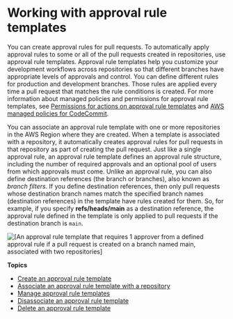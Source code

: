 # Working with approval rule templates<a name="approval-rule-templates"></a>

You can create approval rules for pull requests\. To automatically apply approval rules to some or all of the pull requests created in repositories, use approval rule templates\. Approval rule templates help you customize your development workflows across repositories so that different branches have appropriate levels of approvals and control\. You can define different rules for production and development branches\. Those rules are applied every time a pull request that matches the rule conditions is created\. For more information about managed policies and permissions for approval rule templates, see [Permissions for actions on approval rule templates](auth-and-access-control-permissions-reference.md#aa-art) and [AWS managed policies for CodeCommit](security-iam-awsmanpol.md)\.

You can associate an approval rule template with one or more repositories in the AWS Region where they are created\. When a template is associated with a repository, it automatically creates approval rules for pull requests in that repository as part of creating the pull request\. Just like a single approval rule, an approval rule template defines an approval rule structure, including the number of required approvals and an optional pool of users from which approvals must come\. Unlike an approval rule, you can also define destination references \(the branch or branches\), also known as *branch filters*\. If you define destination references, then only pull requests whose destination branch names match the specified branch names \(destination references\) in the template have rules created for them\. So, for example, if you specify **refs/heads/main** as a destination reference, the approval rule defined in the template is only applied to pull requests if the destination branch is `main`\.

![\[An approval rule template that requires 1 approver from a defined approval rule if a pull request is created on a branch named main, associated with two repositories\]](http://docs.aws.amazon.com/codecommit/latest/userguide/images/codecommit-approval-rule-template.png)

**Topics**
+ [Create an approval rule template](how-to-create-template.md)
+ [Associate an approval rule template with a repository](how-to-associate-template.md)
+ [Manage approval rule templates](how-to-manage-templates.md)
+ [Disassociate an approval rule template](how-to-disassociate-template.md)
+ [Delete an approval rule template](how-to-delete-template.md)